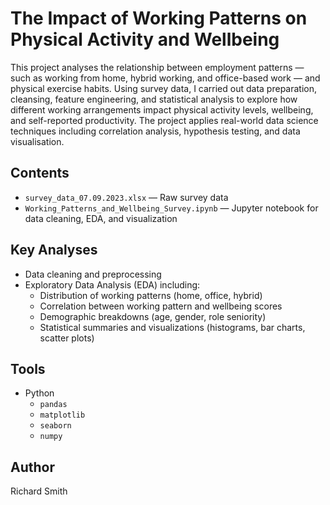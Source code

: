 # The Impact of Working Patterns on Physical Activity and Wellbeing

This project analyses the relationship between employment patterns — such as working from home, hybrid working, and office-based work — and physical exercise habits. Using survey data, I carried out data preparation, cleansing, feature engineering, and statistical analysis to explore how different working arrangements impact physical activity levels, wellbeing, and self-reported productivity. The project applies real-world data science techniques including correlation analysis, hypothesis testing, and data visualisation.

## Contents
- `survey_data_07.09.2023.xlsx` — Raw survey data
- `Working_Patterns_and_Wellbeing_Survey.ipynb` — Jupyter notebook for data cleaning, EDA, and visualization

## Key Analyses
- Data cleaning and preprocessing
- Exploratory Data Analysis (EDA) including:
  - Distribution of working patterns (home, office, hybrid)
  - Correlation between working pattern and wellbeing scores
  - Demographic breakdowns (age, gender, role seniority)
  - Statistical summaries and visualizations (histograms, bar charts, scatter plots)

## Tools
- Python
  - `pandas`
  - `matplotlib`
  - `seaborn`
  - `numpy`

## Author
Richard Smith
